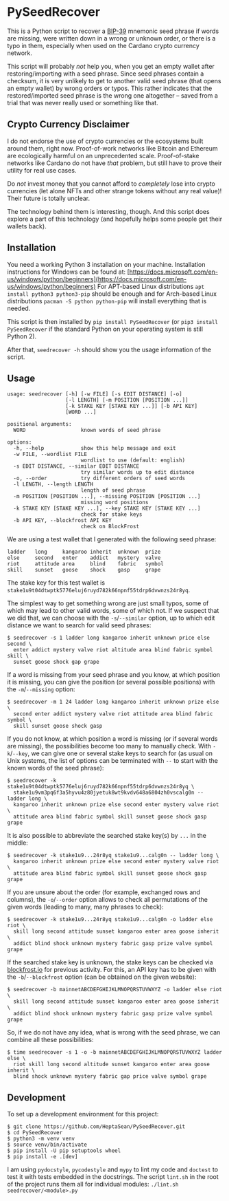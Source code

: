 # PySeedRecover
This is a Python script to recover a
[BIP-39](https://github.com/bitcoin/bips/blob/master/bip-0039.mediawiki)
mnemonic seed phrase if words are missing, were written down in a wrong or
unknown order, or there is a typo in them, especially when used on the
Cardano crypto currency network.

This script will probably *not* help you, when you get an empty wallet
after restoring/importing with a seed phrase.
Since seed phrases contain a checksum, it is very unlikely to get to
another valid seed phrase (that opens an empty wallet) by wrong orders or
typos.
This rather indicates that the restored/imported seed phrase is the wrong
one altogether – saved from a trial that was never really used or something
like that.

## Crypto Currency Disclaimer
I do not endorse the use of crypto currencies or the ecosystems built around
them, right now.
Proof-of-work networks like Bitcoin and Ethereum are ecologically harmful
on an unprecedented scale.
Proof-of-stake networks like Cardano do not have *that* problem, but still
have to prove their utility for real use cases.

Do *not* invest money that you cannot afford to *completely* lose into
crypto currencies (let alone NFTs and other strange tokens without any real
value)!
Their future is totally unclear.

The technology behind them is interesting, though.
And this script does explore a part of this technology (and hopefully helps
some people get their wallets back).

## Installation
You need a working Python 3 installation on your machine.
Installation instructions for Windows can be found at:
[https://docs.microsoft.com/en-us/windows/python/beginners](https://docs.microsoft.com/en-us/windows/python/beginners)
For APT-based Linux distributions `apt install python3 python3-pip` should
be enough and for Arch-based Linux distributions `pacman -S python
python-pip` will install everything that is needed.

This script is then installed by `pip install PySeedRecover` (or `pip3
install PySeedRecover` if the standard Python on your operating system is
still Python 2).

After that, `seedrecover -h` should show you the usage information of the
script.

## Usage
```
usage: seedrecover [-h] [-w FILE] [-s EDIT DISTANCE] [-o]
                   [-l LENGTH] [-m POSITION [POSITION ...]]
                   [-k STAKE KEY [STAKE KEY ...]] [-b API KEY]
                   [WORD ...]

positional arguments:
  WORD                  known words of seed phrase

options:
  -h, --help            show this help message and exit
  -w FILE, --wordlist FILE
                        wordlist to use (default: english)
  -s EDIT DISTANCE, --similar EDIT DISTANCE
                        try similar words up to edit distance
  -o, --order           try different orders of seed words
  -l LENGTH, --length LENGTH
                        length of seed phrase
  -m POSITION [POSITION ...], --missing POSITION [POSITION ...]
                        missing word positions
  -k STAKE KEY [STAKE KEY ...], --key STAKE KEY [STAKE KEY ...]
                        check for stake keys
  -b API KEY, --blockfrost API KEY
                        check on BlockFrost
```

We are using a test wallet that I generated with the following seed phrase:
```
ladder   long     kangaroo inherit  unknown  prize
else     second   enter    addict   mystery  valve
riot     attitude area     blind    fabric   symbol
skill    sunset   goose    shock    gasp     grape
```
The stake key for this test wallet is
`stake1u9t04dtwptk5776eluj6ruyd782k66npnf55tdrp6dvwnzs24r8yq`.

The simplest way to get something wrong are just small typos, some of which
may lead to other valid words, some of which not.
If we suspect that we did that, we can choose with the `-s`/`--similar`
option, up to which edit distance we want to search for valid seed phrases:
```shell
$ seedrecover -s 1 ladder long kangaroo inherit unknown price else second \
  enter addict mystery valve riot altitude area blind fabric symbol skill \
  sunset goose shock gap grape
```

If a word is missing from your seed phrase and you know, at which position
it is missing, you can give the position (or several possible positions)
with the `-m`/`--missing` option:
```shell
$ seedrecover -m 1 24 ladder long kangaroo inherit unknown prize else \
  second enter addict mystery valve riot attitude area blind fabric symbol \
  skill sunset goose shock gasp
```

If you do not know, at which position a word is missing (or if several
words are missing), the possibilities become too many to manually check.
With `-k`/`--key`, we can give one or several stake keys to search for
(as usual on Unix systems, the list of options can be terminated with `--`
to start with the known words of the seed phrase):
```shell
$ seedrecover -k stake1u9t04dtwptk5776eluj6ruyd782k66npnf55tdrp6dvwnzs24r8yq \
  stake1u9vm3pq6f3a5hyvu4z80jyetuk8wt9kvdv648a6804zh0vscalg0n -- ladder long \
  kangaroo inherit unknown prize else second enter mystery valve riot \
  attitude area blind fabric symbol skill sunset goose shock gasp grape
```

It is also possible to abbreviate the searched stake key(s) by `...` in the
middle:
```shell
$ seedrecover -k stake1u9...24r8yq stake1u9...calg0n -- ladder long \
  kangaroo inherit unknown prize else second enter mystery valve riot \
  attitude area blind fabric symbol skill sunset goose shock gasp grape
```

If you are unsure about the order (for example, exchanged rows and
columns), the `-o`/`--order` option allows to check all permutations of the
given words (leading to many, many phrases to check):
```shell
$ seedrecover -k stake1u9...24r8yq stake1u9...calg0n -o ladder else riot \
  skill long second attitude sunset kangaroo enter area goose inherit \
  addict blind shock unknown mystery fabric gasp prize valve symbol grape
```

If the searched stake key is unknown, the stake keys can be checked via
[blockfrost.io](https://blockfrost.io/) for previous activity.
For this, an API key has to be given with the `-b`/`--blockfrost` option
(can be obtained on the given website):
```shell
$ seedrecover -b mainnetABCDEFGHIJKLMNOPQRSTUVWXYZ -o ladder else riot \
  skill long second attitude sunset kangaroo enter area goose inherit \
  addict blind shock unknown mystery fabric gasp prize valve symbol grape
```

So, if we do not have any idea, what is wrong with the seed phrase, we can
combine all these possibilities:
```shell
$ time seedrecover -s 1 -o -b mainnetABCDEFGHIJKLMNOPQRSTUVWXYZ ladder else \
  riot skill long second altitude sunset kangaroo enter area goose inherit \
  blind shock unknown mystery fabric gap price valve symbol grape
```

## Development
To set up a development environment for this project:
```
$ git clone https://github.com/HeptaSean/PySeedRecover.git
$ cd PySeedRecover
$ python3 -m venv venv
$ source venv/bin/activate
$ pip install -U pip setuptools wheel
$ pip install -e .[dev]
```

I am using `pydocstyle`, `pycodestyle` and `mypy` to lint my code and
`doctest` to test it with tests embedded in the docstrings.
The script `lint.sh` in the root of the project runs them all for
individual modules: `./lint.sh seedrecover/<module>.py`
